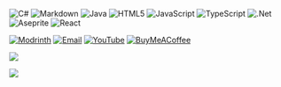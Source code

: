 ![C#](https://img.shields.io/badge/c%23-%23239120.svg?style=for-the-badge&logo=csharp&logoColor=white) ![Markdown](https://img.shields.io/badge/markdown-%23000000.svg?style=for-the-badge&logo=markdown&logoColor=white) ![Java](https://img.shields.io/badge/java-%23ED8B00.svg?style=for-the-badge&logo=openjdk&logoColor=white) ![HTML5](https://img.shields.io/badge/html5-%23E34F26.svg?style=for-the-badge&logo=html5&logoColor=white) ![JavaScript](https://img.shields.io/badge/javascript-%23323330.svg?style=for-the-badge&logo=javascript&logoColor=%23F7DF1E) ![TypeScript](https://img.shields.io/badge/typescript-%23007ACC.svg?style=for-the-badge&logo=typescript&logoColor=white) ![.Net](https://img.shields.io/badge/.NET-5C2D91?style=for-the-badge&logo=.net&logoColor=white) ![Aseprite](https://img.shields.io/badge/Aseprite-FFFFFF?style=for-the-badge&logo=Aseprite&logoColor=#7D929E) ![React](https://img.shields.io/badge/react-%2320232a.svg?style=for-the-badge&logo=react&logoColor=%2361DAFB)

[![Modrinth](https://img.shields.io/badge/Modrinth-%23000000.svg?style=for-the-badge&logo=modrinth)](mailto:manchicking@gmail.com) [![Email](https://img.shields.io/badge/Email-%23FFFFFF.svg?style=for-the-badge&logo=Gmail&logoColor=red)](mailto:manchicking@gmail.com) [![YouTube](https://img.shields.io/badge/YouTube-%23FF0000.svg?style=for-the-badge&logo=YouTube&logoColor=white)](https://youtube.com/@manchick) [![BuyMeACoffee](https://img.shields.io/badge/Buy%20Me%20a%20Coffee-ffdd00?style=for-the-badge&logo=buy-me-a-coffee&logoColor=black)](https://buymeacoffee.com/endercreepa)

![](https://github-readme-stats.vercel.app/api/top-langs/?username=Manchick0&theme=dark&hide_border=false&include_all_commits=true&count_private=true&layout=compact)

![](https://quotes-github-readme.vercel.app/api?type=horizontal&theme=dark)
